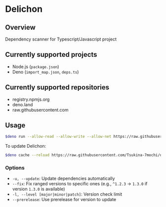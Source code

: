 # Delichon

## Overview

Dependency scanner for Typescript/Javascript project

## Currently supported projects

- Node.js (`package.json`)
- Deno (`import_map.json`, `deps.ts`)

## Currently supported repositories

- registry.npmjs.org
- deno.land
- raw.githubusercontent.com

## Usage

```sh
$deno run --allow-read --allow-write --allow-net https://raw.githubusercontent.com/Tsukina-7mochi/delichon/deploy/mod.js
```

To update Delichon:

```sh
$deno cache --reload https://raw.githubusercontent.com/Tsukina-7mochi/delichon/deploy/mod.js
```

### Options

- `-u, --update`: Update dependencies automatically
- `--fix`: Fix ranged versions to specific ones (e.g., `^1.2.3` -> `1.3.0` if version `1.3.0` is available)
- `-l, --level [major|minor|patch]`: Version check limit
- `--prerelease`: Use prerelease for version to update
